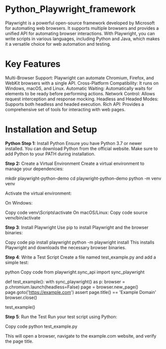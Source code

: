 # Python_Playwright_framework
Playwright is a powerful open-source framework developed by Microsoft for automating web browsers. It supports multiple browsers and provides a unified API for automating browser interactions. With Playwright, you can write scripts in various languages, including Python and Java, which makes it a versatile choice for web automation and testing.
# Key Features
Multi-Browser Support: Playwright can automate Chromium, Firefox, and WebKit browsers with a single API.
Cross-Platform Compatibility: It runs on Windows, macOS, and Linux.
Automatic Waiting: Automatically waits for elements to be ready before performing actions.
Network Control: Allows request interception and response mocking.
Headless and Headed Modes: Supports both headless and headed execution.
Rich API: Provides a comprehensive set of tools for interacting with web pages.
# Installation and Setup
**Python**
**Step 1:** Install Python
Ensure you have Python 3.7 or newer installed. You can download Python from the official website. Make sure to add Python to your PATH during installation.

**Step 2:** Create a Virtual Environment
Create a virtual environment to manage your dependencies:

<bash>
mkdir playwright-python-demo
    cd playwright-python-demo
    python -m venv venv

Activate the virtual environment:

On Windows:

<bash>
Copy code
venv\Scripts\activate
On macOS/Linux:

<bash>
Copy code
source venv/bin/activate

**Step 3**: Install Playwright
Use pip to install Playwright and the browser binaries:

<bash>
Copy code
pip install playwright
python -m playwright install
This installs Playwright and downloads the necessary browser binaries.

**Step 4**: Write a Test Script
Create a file named test_example.py and add a simple test:

python
Copy code
from playwright.sync_api import sync_playwright

def test_example():
    with sync_playwright() as p:
        browser = p.chromium.launch(headless=False)
        page = browser.new_page()
        page.goto('https://example.com')
        assert page.title() == 'Example Domain'
        browser.close()

test_example()

**Step 5**: Run the Test
Run your test script using Python:

<bash>
Copy code
python test_example.py
  
This will open a browser, navigate to the example.com website, and verify the page title.
